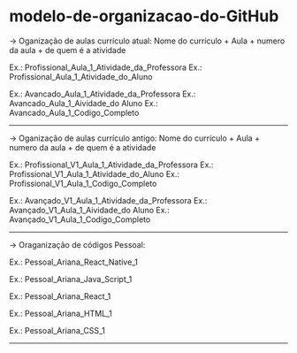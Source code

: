 # modelo-de-organizacao-do-GitHub

-> Oganização de aulas currículo atual:
   Nome do currículo + Aula + numero da aula + de quem é a atividade

Ex.: Profissional_Aula_1_Atividade_da_Professora
Ex.: Profissional_Aula_1_Atividade_do_Aluno

Ex.: Avancado_Aula_1_Atividade_da_Professora
Ex.: Avancado_Aula_1_Aividade_do Aluno
Ex.: Avancado_Aula_1_Codigo_Completo

--------------------------------------------------------------------------------
-> Oganização de aulas currículo antigo:
Nome do currículo + Aula + numero da aula + de quem é a atividade

Ex.: Profissional_V1_Aula_1_Atividade_da_Professora
Ex.: Profissional_V1_Aula_1_Atividade_do_Aluno
Ex.: Profissional_V1_Aula_1_Codigo_Completo

Ex.: Avançado_V1_Aula_1_Atividade_da_Professora
Ex.: Avançado_V1_Aula_1_Aividade_do Aluno
Ex.: Avançado_V1_Aula_1_Codigo_Completo

--------------------------------------------------------------------------------
-> Oraganização de códigos Pessoal:

Ex.: Pessoal_Ariana_React_Native_1

Ex.: Pessoal_Ariana_Java_Script_1

Ex.: Pessoal_Ariana_React_1

Ex.: Pessoal_Ariana_HTML_1

Ex.: Pessoal_Ariana_CSS_1

--------------------------------------------------------------------------------

